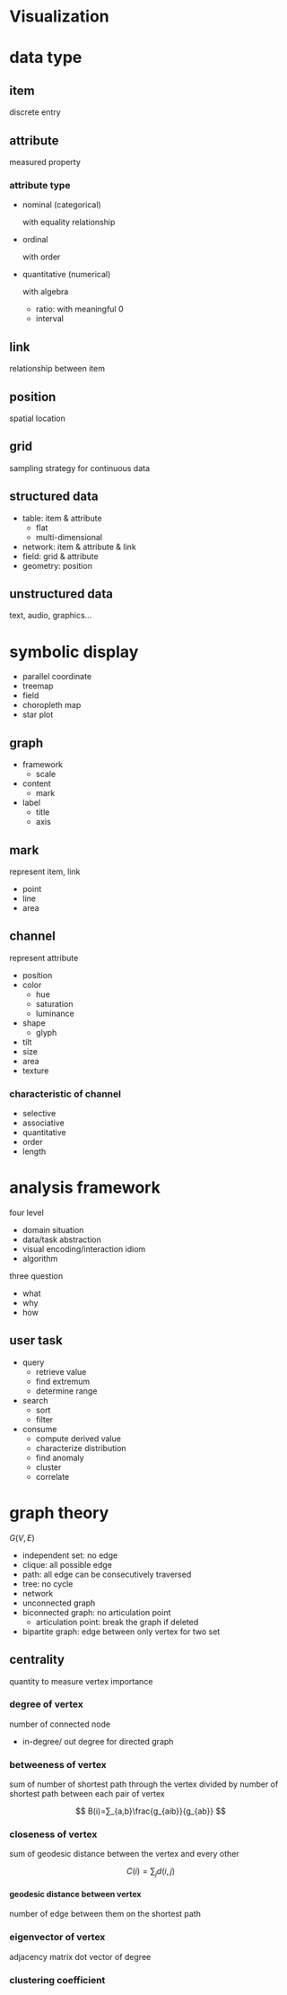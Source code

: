 <!-- toc -->
# Visualization

# data type

## item

discrete entry

## attribute

measured property

### attribute type

- nominal (categorical)

    with equality relationship
- ordinal

    with order
- quantitative (numerical)

    with algebra
    - ratio: with meaningful $0$
    - interval

## link

relationship between item

## position

spatial location

## grid

sampling strategy for continuous data

## structured data

- table: item & attribute
    - flat
    - multi-dimensional
- network: item & attribute & link
- field: grid & attribute
- geometry: position

## unstructured data

text, audio, graphics…

# symbolic display

- parallel coordinate
- treemap
- field
- choropleth map
- star plot

## graph

- framework
    - scale
- content
    - mark
- label
    - title
    - axis

## mark

represent item, link

- point
- line
- area

## channel

represent attribute

- position
- color
    - hue
    - saturation
    - luminance
- shape
    - glyph
- tilt
- size
- area
- texture

### characteristic of channel

- selective
- associative
- quantitative
- order
- length

# analysis framework

four level

- domain situation
- data/task abstraction
- visual encoding/interaction idiom
- algorithm

three question

- what
- why
- how

## user task

- query
    - retrieve value
    - find extremum
    - determine range
- search
    - sort
    - filter
- consume
    - compute derived value
    - characterize distribution
    - find anomaly
    - cluster
    - correlate

# graph theory

$G(V,E)$

- independent set: no edge
- clique: all possible edge
- path: all edge can be consecutively traversed
- tree: no cycle
- network
- unconnected graph
- biconnected graph: no articulation point
    - articulation point: break the graph if deleted
- bipartite graph: edge between only vertex for two set

## centrality

quantity to measure vertex importance

### degree of vertex

number of connected node

- in-degree/ out degree for directed graph

### betweeness of vertex

sum of number of shortest path through the vertex
divided by number of shortest path between each pair of vertex

$$
B(i)=∑_{a,b}\frac{g_{aib}}{g_{ab}}
$$

### closeness of vertex

sum of geodesic distance between the vertex and every other

$$
C(i)=∑_jd(i,j)
$$

#### geodesic distance between vertex

number of edge between them on the shortest path

### eigenvector of vertex

adjacency matrix dot vector of degree

### clustering coefficient
